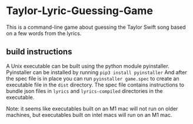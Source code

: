 # Taylor-Lyric-Guessing-Game

This is a command-line game about guessing the Taylor Swift song
based on a few words from the lyrics.

## build instructions

A Unix executable can be built using the python module pyinstaller. Pyinstaller can be installed by running
`pip3 install pyinstaller`
And after the spec file is in place you can run `pyinstaller game.spec` to create an executable file in the `dist` directory. The spec file contains instructions to bundle json files in `lyrics` and `lyrics-compiled` directories in the executable.

Note: it seems like executables built on an M1 mac will not run on older machines, but executables built on intel macs will run on an M1 mac.
